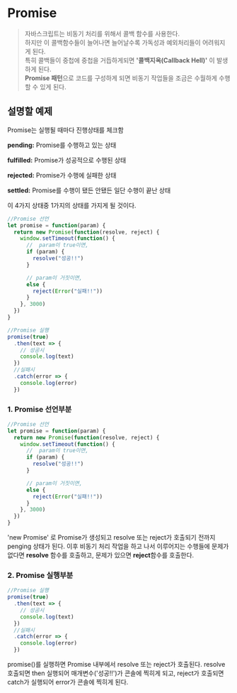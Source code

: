 # Promise

> 자바스크립트는 비동기 처리를 위해서 콜백 함수를 사용한다.<br>
> 하지만 이 콜백함수들이 늘어나면 늘어날수록 가독성과 예외처리들이 어려워지게 된다. <br>
> 특히 콜백들이 중첩에 중첩을 거듭하게되면 **'콜백지옥(Callback Hell)'** 이 발생하게 된다.<br> **Promise 패턴**으로 코드를 구성하게 되면 비동기 작업들을 조금은 수월하게 수행할 수 있게 된다.

## 설명할 예제

Promise는 실행될 때마다 진행상태를 체크함

**pending:**
Promise를 수행하고 있는 상태

**fulfilled:**
Promise가 성공적으로 수행된 상태

**rejected:**
Promise가 수행에 실패한 상태

**settled:**
Promise를 수행이 됐든 안됐든 일단 수행이 끝난 상태

이 4가지 상태중 1가지의 상태를 가지게 될 것이다.

```javascript
//Promise 선언
let promise = function(param) {
  return new Promise(function(resolve, reject) {
    window.setTimeout(function() {
      //  param이 true이면,
      if (param) {
        resolve("성공!!")
      }

      // param이 거짓이면,
      else {
        reject(Error("실패!!"))
      }
    }, 3000)
  })
}

//Promise 실행
promise(true)
  .then(text => {
    // 성공시
    console.log(text)
  })
  //실패시
  .catch(error => {
    console.log(error)
  })
```

### 1. Promise 선언부분

```javascript
//Promise 선언
let promise = function(param) {
  return new Promise(function(resolve, reject) {
    window.setTimeout(function() {
      //  param이 true이면,
      if (param) {
        resolve("성공!!")
      }

      // param이 거짓이면,
      else {
        reject(Error("실패!!"))
      }
    }, 3000)
  })
}
```

'new Promise' 로 Promise가 생성되고 resolve 또는 reject가 호출되기 전까지 penging 상태가 된다. 이후 비동기 처리 작업을 하고 나서 이루어지는 수행들에 문제가 없다면 **resolve** 함수를 호출하고, 문제가 있으면 **reject**함수를 호출한다.

### 2. Promise 실행부분

```javascript
//Promise 실행
promise(true)
  .then(text => {
    // 성공시
    console.log(text)
  })
  //실패시
  .catch(error => {
    console.log(error)
  })
```

promise()를 실행하면 Promise 내부에서 resolve 또는 reject가 호출된다. resolve 호출되면 then 실행되어 매개변수('성공!!')가 콘솔에 찍히게 되고, reject가 호출되면 catch가 실행되어 error가 콘솔에 찍히게 된다.
